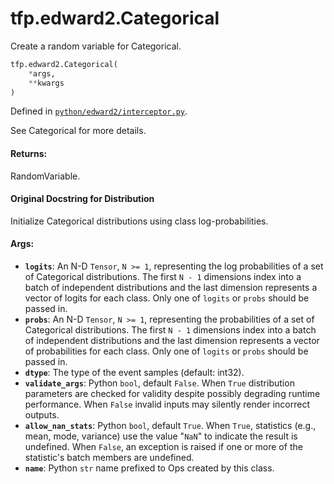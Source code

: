 <div itemscope itemtype="http://developers.google.com/ReferenceObject">
<meta itemprop="name" content="tfp.edward2.Categorical" />
<meta itemprop="path" content="Stable" />
</div>

# tfp.edward2.Categorical

Create a random variable for Categorical.

``` python
tfp.edward2.Categorical(
    *args,
    **kwargs
)
```



Defined in [`python/edward2/interceptor.py`](https://github.com/tensorflow/probability/tree/master/tensorflow_probability/python/edward2/interceptor.py).

<!-- Placeholder for "Used in" -->

See Categorical for more details.

#### Returns:

  RandomVariable.

#### Original Docstring for Distribution

Initialize Categorical distributions using class log-probabilities.


#### Args:

* <b>`logits`</b>: An N-D `Tensor`, `N >= 1`, representing the log probabilities
  of a set of Categorical distributions. The first `N - 1` dimensions
  index into a batch of independent distributions and the last dimension
  represents a vector of logits for each class. Only one of `logits` or
  `probs` should be passed in.
* <b>`probs`</b>: An N-D `Tensor`, `N >= 1`, representing the probabilities
  of a set of Categorical distributions. The first `N - 1` dimensions
  index into a batch of independent distributions and the last dimension
  represents a vector of probabilities for each class. Only one of
  `logits` or `probs` should be passed in.
* <b>`dtype`</b>: The type of the event samples (default: int32).
* <b>`validate_args`</b>: Python `bool`, default `False`. When `True` distribution
  parameters are checked for validity despite possibly degrading runtime
  performance. When `False` invalid inputs may silently render incorrect
  outputs.
* <b>`allow_nan_stats`</b>: Python `bool`, default `True`. When `True`, statistics
  (e.g., mean, mode, variance) use the value "`NaN`" to indicate the
  result is undefined. When `False`, an exception is raised if one or
  more of the statistic's batch members are undefined.
* <b>`name`</b>: Python `str` name prefixed to Ops created by this class.